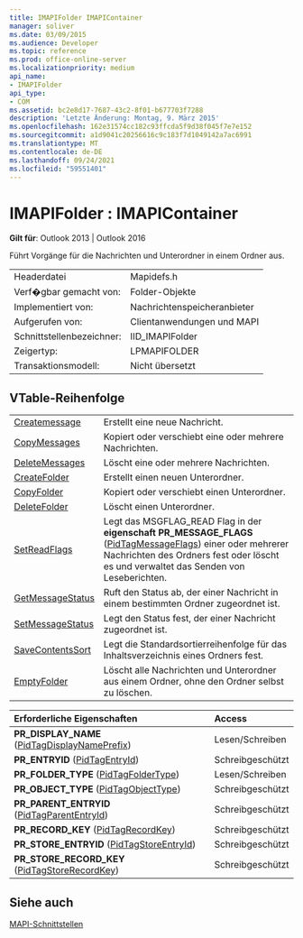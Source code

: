 ```yaml
---
title: IMAPIFolder IMAPIContainer
manager: soliver
ms.date: 03/09/2015
ms.audience: Developer
ms.topic: reference
ms.prod: office-online-server
ms.localizationpriority: medium
api_name:
- IMAPIFolder
api_type:
- COM
ms.assetid: bc2e8d17-7687-43c2-8f01-b677703f7288
description: 'Letzte Änderung: Montag, 9. März 2015'
ms.openlocfilehash: 162e31574cc182c93ffcda5f9d38f045f7e7e152
ms.sourcegitcommit: a1d9041c20256616c9c183f7d1049142a7ac6991
ms.translationtype: MT
ms.contentlocale: de-DE
ms.lasthandoff: 09/24/2021
ms.locfileid: "59551401"
---
```

# <a name="imapifolder--imapicontainer"></a>IMAPIFolder : IMAPIContainer

  
  
**Gilt für**: Outlook 2013 | Outlook 2016 
  
Führt Vorgänge für die Nachrichten und Unterordner in einem Ordner aus.
  
|||
|:-----|:-----|
|Headerdatei  <br/> |Mapidefs.h  <br/> |
|Verf�gbar gemacht von:  <br/> |Folder-Objekte  <br/> |
|Implementiert von:  <br/> |Nachrichtenspeicheranbieter  <br/> |
|Aufgerufen von:  <br/> |Clientanwendungen und MAPI  <br/> |
|Schnittstellenbezeichner:  <br/> |IID_IMAPIFolder  <br/> |
|Zeigertyp:  <br/> |LPMAPIFOLDER  <br/> |
|Transaktionsmodell:  <br/> |Nicht übersetzt  <br/> |
   
## <a name="vtable-order"></a>VTable-Reihenfolge

|||
|:-----|:-----|
|[Createmessage](imapifolder-createmessage.md) <br/> |Erstellt eine neue Nachricht.  <br/> |
|[CopyMessages](imapifolder-copymessages.md) <br/> |Kopiert oder verschiebt eine oder mehrere Nachrichten.  <br/> |
|[DeleteMessages](imapifolder-deletemessages.md) <br/> |Löscht eine oder mehrere Nachrichten.  <br/> |
|[CreateFolder](imapifolder-createfolder.md) <br/> |Erstellt einen neuen Unterordner.  <br/> |
|[CopyFolder](imapifolder-copyfolder.md) <br/> |Kopiert oder verschiebt einen Unterordner.  <br/> |
|[DeleteFolder](imapifolder-deletefolder.md) <br/> |Löscht einen Unterordner.  <br/> |
|[SetReadFlags](imapifolder-setreadflags.md) <br/> |Legt das MSGFLAG_READ Flag in der **eigenschaft PR_MESSAGE_FLAGS** ([PidTagMessageFlags](pidtagmessageflags-canonical-property.md)) einer oder mehrerer Nachrichten des Ordners fest oder löscht es und verwaltet das Senden von Leseberichten.  <br/> |
|[GetMessageStatus](imapifolder-getmessagestatus.md) <br/> |Ruft den Status ab, der einer Nachricht in einem bestimmten Ordner zugeordnet ist.  <br/> |
|[SetMessageStatus](imapifolder-setmessagestatus.md) <br/> |Legt den Status fest, der einer Nachricht zugeordnet ist.  <br/> |
|[SaveContentsSort](imapifolder-savecontentssort.md) <br/> |Legt die Standardsortierreihenfolge für das Inhaltsverzeichnis eines Ordners fest.  <br/> |
|[EmptyFolder](imapifolder-emptyfolder.md) <br/> |Löscht alle Nachrichten und Unterordner aus einem Ordner, ohne den Ordner selbst zu löschen.  <br/> |
   
|**Erforderliche Eigenschaften**|**Access**|
|:-----|:-----|
|**PR_DISPLAY_NAME** ([PidTagDisplayNamePrefix](pidtagdisplaynameprefix-canonical-property.md))  <br/> |Lesen/Schreiben  <br/> |
|**PR_ENTRYID** ([PidTagEntryId](pidtagentryid-canonical-property.md))  <br/> |Schreibgeschützt  <br/> |
|**PR_FOLDER_TYPE** ([PidTagFolderType](pidtagfoldertype-canonical-property.md))  <br/> |Lesen/Schreiben  <br/> |
|**PR_OBJECT_TYPE** ([PidTagObjectType](pidtagobjecttype-canonical-property.md))  <br/> |Schreibgeschützt  <br/> |
|**PR_PARENT_ENTRYID** ([PidTagParentEntryId](pidtagparententryid-canonical-property.md))  <br/> |Schreibgeschützt  <br/> |
|**PR_RECORD_KEY** ([PidTagRecordKey](pidtagrecordkey-canonical-property.md))  <br/> |Schreibgeschützt  <br/> |
|**PR_STORE_ENTRYID** ([PidTagStoreEntryId](pidtagstoreentryid-canonical-property.md))  <br/> |Schreibgeschützt  <br/> |
|**PR_STORE_RECORD_KEY** ([PidTagStoreRecordKey](pidtagstorerecordkey-canonical-property.md))  <br/> |Schreibgeschützt  <br/> |
   
## <a name="see-also"></a>Siehe auch



[MAPI-Schnittstellen](mapi-interfaces.md)

